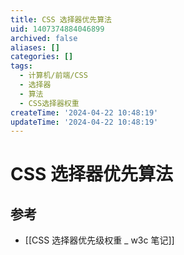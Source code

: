 ```yaml
---
title: CSS 选择器优先算法
uid: 1407374884046899
archived: false
aliases: []
categories: []
tags:
  - 计算机/前端/CSS
  - 选择器
  - 算法
  - CSS选择器权重
createTime: '2024-04-22 10:48:19'
updateTime: '2024-04-22 10:48:19'
---
```


# CSS 选择器优先算法

## 参考

- [[CSS 选择器优先级权重 _ w3c 笔记]]

